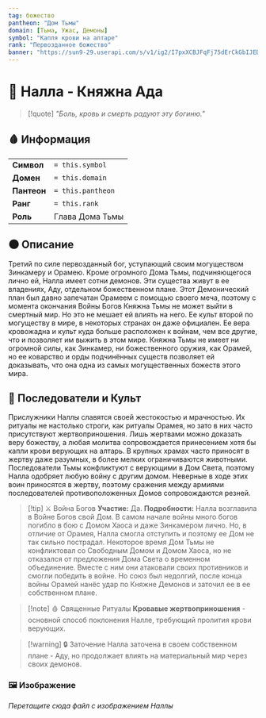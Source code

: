 ```yaml
---
tag: божество
pantheon: "Дом Тьмы"
domain: [Тьма, Ужас, Демоны]
symbol: "Капля крови на алтаре"
rank: "Первозданное божество"
banner: "https://sun9-29.userapi.com/s/v1/ig2/I7pxXCBJFqFj75dErCkGbIJEDHmh5t9ghFiorb5J_b2-kr2DdVjmsjBvtNe16Cwgl0fKqPWsZ-DzG9sx4V5TVmP7.jpg?quality=96&as=32x44,48x66,72x98,108x148,160x219,240x328,360x492,480x656,540x738,640x875,695x950&from=bu&cs=695x0"
---
```


# 🌙 Налла - Княжна Ада
> [!quote] *"Боль, кровь и смерть радуют эту богиню."*

<div class="column-container">
<div class="column-left">

## 🩸 Информация

| | |
|---|---|
| **Символ** | `= this.symbol` |
| **Домен** | `= this.domain` |
| **Пантеон** | `= this.pantheon` |
| **Ранг** | `= this.rank` |
| **Роль** | Глава Дома Тьмы |

## 🌑 Описание

Третий по силе первозданный бог, уступающий своим могуществом Зинкамеру и Орамею. Кроме огромного Дома Тьмы, подчиняющегося лично ей, Налла имеет сотни демонов. Эти существа живут в ее владениях, Аду, отдельном божественном плане. Этот Демонический план был давно запечатан Орамеем с помощью своего меча, поэтому с момента окончания Войны Богов Княжна Тьмы не может выйти в смертный мир. Но это не мешает ей влиять на него. Ее культ второй по могуществу в мире, в некоторых странах он даже официален. Ее вера кровожадна и культ куда больше расположен к войнам, чем все другие, что и позволяет им выжить в этом мире. Княжна Тьмы не имеет ни огромной силы, как Зинкамер, ни божественного оружия, как Орамей, но ее коварство и орды подчинённых существ позволяет ей доказывать, что она одна из самых могущественных божеств этого мира.

## 🖤 Последователи и Культ

Прислужники Наллы славятся своей жестокостью и мрачностью. Их ритуалы не настолько строги, как ритуалы Орамея, но зато в них часто присутствуют жертвоприношения. Лишь жертвами можно доказать веру божеству, а любая молитва сопровождается принесением хотя бы капли крови верующих на алтарь. В крупных храмах часто приносят в жертву даже разумных, в более мелких ограничиваются животными. Последователи Тьмы конфликтуют с верующими в Дом Света, поэтому Налла одобряет любую войну с другим домом. Неверные в ходе этих воин приносятся в жертву, поэтому сражения между армиями последователей противоположенных Домов сопровождаются резней.

</div>
<div class="column-right">

> [!tip] ⚔️ Война Богов
> **Участие:** Да.
> **Подробности:** Налла возглавила в Войне Богов свой Дом. В самом начале войны много богов погибло в бою с Домом Хаоса и даже Зинкамером лично. Но, в отличие от Орамея, Налла смогла отступить и поэтому ее Дом не так сильно пострадал. Некоторое время Дом Тьмы не конфликтовал со Свободным Домом и Домом Хаоса, но не отказался от предложения Дома Света о временном объединение. Вместе с ним они атаковали своих противников и смогли победить в войне. Но союз был недолгий, после конца войны Орамей нанёс удар по Княжне Демонов и заточил ее в ее собственном плане.

> [!note] 🩸 Священные Ритуалы
> **Кровавые жертвоприношения** - основной способ поклонения Налле, требующий пролития крови верующих.

> [!warning] 🔒 Заточение
> Налла заточена в своем собственном плане - Аду, но продолжает влиять на материальный мир через своих демонов.

### 🖼️ Изображение
*Перетащите сюда файл с изображением Наллы*

</div>
</div>